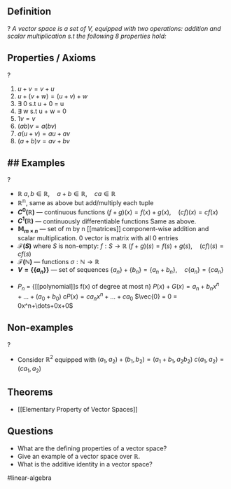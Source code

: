 ## Definition
?
*A vector space is a set of V, equipped with two operations: addition and scalar multiplication s.t the following 8 properties hold:*
<!--SR:!2025-06-11,4,270-->

## Properties / Axioms
?
1. $u + v = v + u$
2. $u + (v+w) = (u+v) + w$
3. $\exists$ 0 s.t u + 0 = u
4. $\exists$ w s.t u + w = 0
5. $1v = v$
6. $(ab)v = a(bv)$
7. $a(u+v) = au + av$
8. $(a+b)v = av + bv$
<!--SR:!2025-06-11,4,270-->

## ## Examples
?
- $\mathbb{R}$
	$a, b \in \mathbb{R}, \quad a + b \in \mathbb{R}, \quad c a \in \mathbb{R}$
‎
- $\mathbb{R^n}$, same as above but add/multiply each tuple
‎
- **$C^0(\mathbb{R})$** — continuous functions
	$(f+g)(x) = f(x) + g(x), \quad (c f)(x) = c f(x)$
‎
- **$C^1(\mathbb{R})$** — continuously differentiable functions
  Same as above. 
‎
- **$\mathbb{M}_{m \times n}$** — set of m by n [[matrices]]
	component-wise addition and scalar multiplication.
	0 vector is matrix with all 0 entries
‎
- **$\mathcal{F}(S)$** where $S$ is non-empty: $f : S \to \mathbb{R}$
	$(f+g)(s) = f(s) + g(s),\quad(c f)(s) = c f(s)$
‎
- **$\mathcal{F}(\mathbb{N})$** — functions $\sigma : \mathbb{N} \to \mathbb{R}$
‎
- **$V = \{ \{ a_n \} \}$** — set of sequences
	$\{ a_n \} + \{ b_n \} = \{ a_n + b_n \}, \quad c \{ a_n \} = \{ c a_n \}$
<!--SR:!2025-06-11,4,274-->
 
- $P_{n}$ = {[[polynomial]]s f(x) of degree at most n}
	$P(x) + G(x) = a_{n}+b_{n}x^n+\dots+(a_{0}+b_{0})$
	$cP(x) = ca_{n}x^n+\dots+ca_{0}$
	$\vec{0} = 0 = 0x^n+\dots+0x+0$

## Non-examples
?
- Consider $\mathbb{R}^2$ equipped with 
	$(a_{1},a_{2})+(b_{1},b_{2}) = (a_{1}+b_{1}, a_{2}b_{2})$
	$c(a_{1},a_{2})=(ca_{1},a_{2})$

## Theorems
- [[Elementary Property of Vector Spaces]]

## Questions
- What are the defining properties of a vector space?
- Give an example of a vector space over ℝ.
- What is the additive identity in a vector space?

#linear-algebra